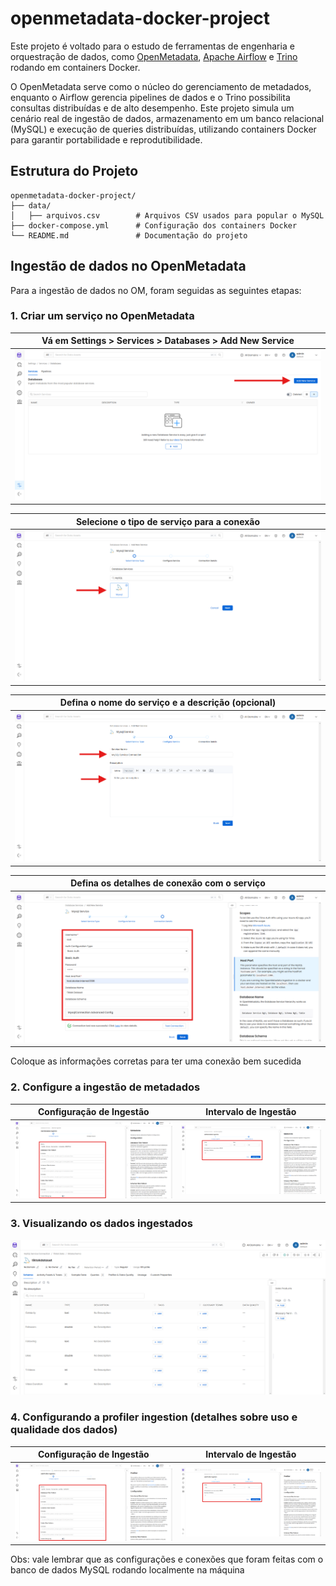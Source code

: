 # openmetadata-docker-project

Este projeto é voltado para o estudo de ferramentas de engenharia e orquestração de dados, como [OpenMetadata](https://open-metadata.org/), [Apache Airflow](https://airflow.apache.org/) e [Trino](https://trino.io/) rodando em containers Docker.

O OpenMetadata serve como o núcleo do gerenciamento de metadados, enquanto o Airflow gerencia pipelines de dados e o Trino possibilita consultas distribuídas e de alto desempenho. Este projeto simula um cenário real de ingestão de dados, armazenamento em um banco relacional (MySQL) e execução de queries distribuídas, utilizando containers Docker para garantir portabilidade e reprodutibilidade.

## Estrutura do Projeto

```plaintext
openmetadata-docker-project/
├── data/
│   ├── arquivos.csv        # Arquivos CSV usados para popular o MySQL
├── docker-compose.yml      # Configuração dos containers Docker
└── README.md               # Documentação do projeto
```

## Ingestão de dados no OpenMetadata

Para a ingestão de dados no OM, foram seguidas as seguintes etapas:

### 1. Criar um serviço no OpenMetadata
| Vá em Settings > Services > Databases > Add New Service           
| ---------------------------------- |
| <img src="docs/images/1a_Add-Service.png"/> |

| Selecione o tipo de serviço para a conexão   
| ---------------------------------- |
| <img src="docs/images/1b_Service-Type.png"/> |

| Defina o nome do serviço e a descrição (opcional)
| ---------------------------------- |
| <img src="docs/images/1c_Configure-Service.png"/> |

| Defina os detalhes de conexão com o serviço
| ---------------------------------- |
| <img src="docs/images/1d_Configure-Connection.png"/> |

Coloque as informações corretas para ter uma conexão bem sucedida


### 2. Configure a ingestão de metadados
| Configuração de Ingestão | Intervalo de Ingestão |                           
| ----------------------------------- | ----------------------------------- |
| <img src="docs/images/2a_Configure-Ingestion.png"/> | <img src="docs/images/2b_Ingestion-Interval.png"/> |

### 3. Visualizando os dados ingestados

<img src="docs/images/3_Visualize-Ingestion.png"/>

### 4. Configurando a profiler ingestion (detalhes sobre uso e qualidade dos dados)
| Configuração de Ingestão | Intervalo de Ingestão |                           
| ----------------------------------- | ----------------------------------- |
| <img src="docs/images/4b_Configure-Profiler-Ingestion.png"/> | <img src="docs/images/4c_ Profiler-Ingestion-Interval.png"/> |

Obs: vale lembrar que as configurações e conexões que foram feitas com o banco de dados MySQL rodando localmente na máquina